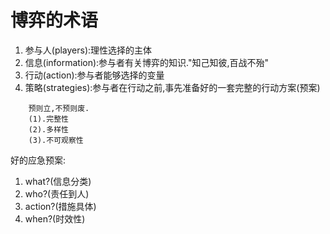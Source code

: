 # 博弈的术语
1. 参与人(players):理性选择的主体  
2. 信息(information):参与者有关博弈的知识."知己知彼,百战不殆"  
3. 行动(action):参与者能够选择的变量
4. 策略(strategies):参与者在行动之前,事先准备好的一套完整的行动方案(预案)  
```
    预则立,不预则废.
    (1).完整性  
    (2).多样性  
    (3).不可观察性  
```
好的应急预案:  
1. what?(信息分类)  
2. who?(责任到人)  
3. action?(措施具体)  
4. when?(时效性)  


